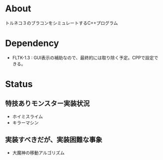 # About
トルネコ３のブラコンをシミュレートするC++プログラム

# Dependency
- FLTK-1.3 : GUI表示の補助なので、最終的には取り除く予定。CPPで設定できる。

# Status
## 特技ありモンスター実装状況
- ホイミスライム
- キラーマシン

## 実装すべきだが、実装困難な事象
- 大魔神の移動アルゴリズム
